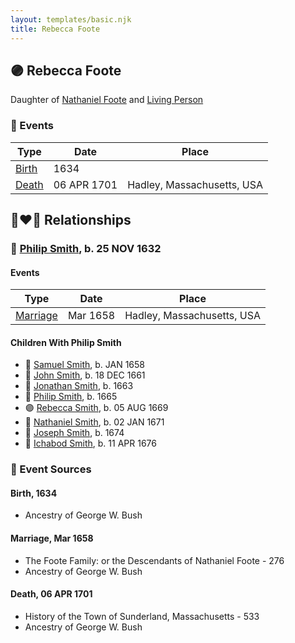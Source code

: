 ```yaml
---
layout: templates/basic.njk
title: Rebecca Foote
---
```

## 🟣 Rebecca Foote

Daughter of [Nathaniel Foote](/people/6/64098820) and [Living Person](/people/7/77201280)

### 📆 Events

Type | Date | Place
------ | ------ | ------
[Birth](#event-event-3) | 1634 |
[Death](#event-event-4) | 06 APR 1701 | Hadley, Massachusetts, USA

## 👩‍❤️‍👨 Relationships

### 🔵 [Philip Smith](/people/6/61981014), b. 25 NOV 1632

#### Events

Type | Date | Place
------ | ------ | ------
[Marriage](#event-family-0-event-0) | Mar 1658 | Hadley, Massachusetts, USA
#### Children With Philip Smith
* 🔵 [Samuel Smith](/people/8/82805494), b. JAN 1658
* 🔵 [John Smith](/people/3/36040590), b. 18 DEC 1661
* 🔵 [Jonathan Smith](/people/8/86610734), b. 1663
* 🔵 [Philip Smith](/people/4/43477914), b. 1665
* 🟣 [Rebecca Smith](/people/7/76162584), b. 05 AUG 1669
* 🔵 [Nathaniel Smith](/people/8/82150350), b. 02 JAN 1671
* 🔵 [Joseph Smith](/people/4/405860), b. 1674
* 🔵 [Ichabod Smith](/people/3/31008221), b. 11 APR 1676
### 📰 Event Sources

#### <a id="event-event-3"></a> Birth, 1634
* Ancestry of George W. Bush

#### <a id="event-family-0-event-0"></a> Marriage, Mar 1658
* The Foote Family: or the Descendants of Nathaniel Foote  - 276
* Ancestry of George W. Bush
#### <a id="event-event-4"></a> Death, 06 APR 1701
* History of the Town of Sunderland, Massachusetts  - 533
* Ancestry of George W. Bush
